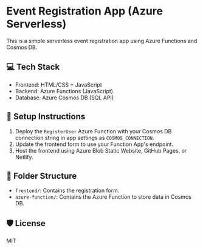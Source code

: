 # Event Registration App (Azure Serverless)

This is a simple serverless event registration app using Azure Functions and Cosmos DB.

## 💻 Tech Stack
- Frontend: HTML/CSS + JavaScript
- Backend: Azure Functions (JavaScript)
- Database: Azure Cosmos DB (SQL API)

## 🚀 Setup Instructions

1. Deploy the `RegisterUser` Azure Function with your Cosmos DB connection string in app settings as `COSMOS_CONNECTION`.
2. Update the frontend form to use your Function App's endpoint.
3. Host the frontend using Azure Blob Static Website, GitHub Pages, or Netlify.

## 📂 Folder Structure

- `frontend/`: Contains the registration form.
- `azure-function/`: Contains the Azure Function to store data in Cosmos DB.

## 🛡️ License
MIT
